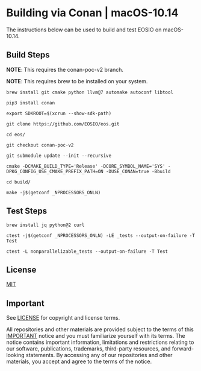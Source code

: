 # Building via Conan | macOS-10.14

The instructions below can be used to build and test EOSIO on macOS-10.14.

## Build Steps

**NOTE**: This requires the conan-poc-v2 branch.

**NOTE**: This requires brew to be installed on your system.

```
brew install git cmake python llvm@7 automake autoconf libtool

pip3 install conan

export SDKROOT=$(xcrun --show-sdk-path)

git clone https://github.com/EOSIO/eos.git

cd eos/

git checkout conan-poc-v2

git submodule update --init --recursive

cmake -DCMAKE_BUILD_TYPE='Release' -DCORE_SYMBOL_NAME='SYS' -DPKG_CONFIG_USE_CMAKE_PREFIX_PATH=ON -DUSE_CONAN=true -Bbuild

cd build/

make -j$(getconf _NPROCESSORS_ONLN)
```
## Test Steps

```
brew install jq python@2 curl

ctest -j$(getconf _NPROCESSORS_ONLN) -LE _tests --output-on-failure -T Test

ctest -L nonparallelizable_tests --output-on-failure -T Test
```

## License

[MIT](../LICENSE)

## Important

See [LICENSE](../LICENSE) for copyright and license terms.

All repositories and other materials are provided subject to the terms of this [IMPORTANT](../IMPORTANT.md) notice and you must familiarize yourself with its terms.  The notice contains important information, limitations and restrictions relating to our software, publications, trademarks, third-party resources, and forward-looking statements.  By accessing any of our repositories and other materials, you accept and agree to the terms of the notice.
